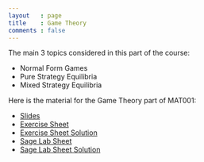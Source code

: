 ```yaml
---
layout   : page
title    : Game Theory
comments : false
---
```


The main 3 topics considered in this part of the course:

- Normal Form Games
- Pure Strategy Equilibria
- Mixed Strategy Equilibria

Here is the material for the Game Theory part of MAT001:

- [Slides](./Game_Theory.pdf)
- [Exercise Sheet](./Game_Theory_Exercise_Sheet.pdf)
- [Exercise Sheet Solution](./Game_Theory_Exercise_Sheet_Solutions.pdf)
- [Sage Lab Sheet](./Sage_Interact_Sheet.pdf)
- [Sage Lab Sheet Solution](./Sage_Interact_Sheet_Solutions.pdf)
